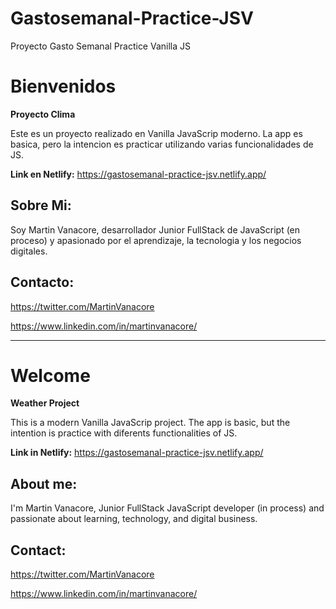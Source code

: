 # Gastosemanal-Practice-JSV
Proyecto Gasto Semanal Practice Vanilla JS

# Bienvenidos

**Proyecto Clima**

Este es un proyecto realizado en Vanilla JavaScrip moderno.
La app es basica, pero la intencion es practicar utilizando varias funcionalidades de JS.

**Link en Netlify:** https://gastosemanal-practice-jsv.netlify.app/

## Sobre Mi: 
Soy Martin Vanacore, desarrollador Junior FullStack de JavaScript (en proceso) y apasionado por el aprendizaje, la tecnologia y los negocios digitales.

##  Contacto:

https://twitter.com/MartinVanacore

https://www.linkedin.com/in/martinvanacore/

------------

# Welcome

**Weather Project**

This is a modern Vanilla JavaScrip project.
The app is basic, but the intention is practice with diferents functionalities of JS.

**Link in Netlify:** https://gastosemanal-practice-jsv.netlify.app/

## About me:
I'm Martin Vanacore, Junior FullStack JavaScript developer (in process) and passionate about learning, technology, and digital business.

## Contact:

https://twitter.com/MartinVanacore

https://www.linkedin.com/in/martinvanacore/
